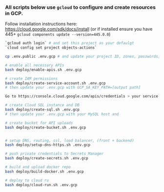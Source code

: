 ### All scripts below use `gcloud` to configure and create resources in GCP.
Follow installation instructions here: https://cloud.google.com/sdk/docs/install
(or if installed ensure you have 445+ `gcloud components update --version=445.0.0`)

```bash
`gcloud auth login` # and set this project as your defaulgt
`cloud config set project objects-actions`

cp .env.public .env.gcp # and update your project ID, zones, passwords, and listed resource names

# enable all necessary APIs
bash deploy/enable-apis.sh .env.gcp 

# create IAM permissions
bash deploy/create-service-account.sh .env.gcp 
# then update your .env.gcp with GCP_SA_KEY_PATH=[output path]

Go to https://console.cloud.google.com/apis/credentials > your service account > Keys > Create JSON key > download it > set the path in your .env.gcp `GCP_SA_KEY_PATH` variable

# create Cloud SQL instance and DB
bash deploy/create-sql.sh .env.gcp 
# then update your .env.gcp with your MySQL host and 

# create bucket for API uploads
bash deploy/create-bucket.sh .env.gcp


# setup DNS, routing, ssl, load balancer, (front + backend)
bash deploy/setup-dns-https.sh .env.gcp

# push private credentials to Secrets Manager
bash deploy/create-secrets.sh .env.gcp 

# build and upload docker repo 
bash deploy/build-docker.sh .env.gcp 

# deploy to cloud ru
bash deploy/cloud-run.sh .env.gcp 

```
